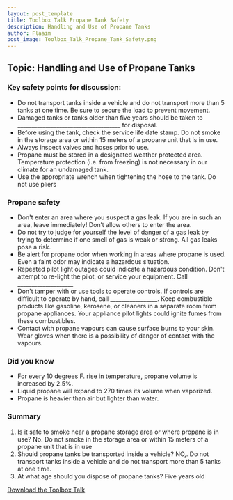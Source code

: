 ```yaml
---
layout: post_template
title: Toolbox Talk Propane Tank Safety
description: Handling and Use of Propane Tanks
author: Flaaim
post_image: Toolbox_Talk_Propane_Tank_Safety.png
---
```

## Topic: Handling and Use of Propane Tanks
### Key safety points for discussion:

- Do not transport tanks inside a vehicle and do not transport more than 5 tanks at one time.  Be sure to secure the load to prevent movement.
- Damaged tanks or tanks older than five years should be taken to _____________________________________ for disposal.
- Before using the tank, check the service life date stamp. Do not smoke in the storage area or within 15 meters of a propane unit that is in use.
- Always inspect valves and hoses prior to use.
- Propane must be stored in a designated weather protected area.  Temperature protection (i.e. from freezing) is not necessary in our climate for an undamaged tank.
- Use the appropriate wrench when tightening the hose to the tank. Do not use pliers
### Propane safety
- Don't enter an area where you suspect a gas leak. If you are in such an area, leave immediately!  Don’t allow others to enter the area.
- Do not try to judge for yourself the level of danger of a gas leak by trying to determine if one smell of gas is weak or strong. All gas leaks pose a risk.
- Be alert for propane odor when working in areas where propane is used. Even a faint odor may indicate a hazardous situation.
- Repeated pilot light outages could indicate a hazardous condition. Don't attempt to re-light the pilot, or service your equipment. Call ____________________
- Don't tamper with or use tools to operate controls. If controls are difficult to operate by hand, call _________________. Keep combustible products like gasoline, kerosene, or cleaners in a separate room from propane appliances. Your appliance pilot lights could ignite fumes from these combustibles.
- Contact with propane vapours can cause surface burns to your skin. Wear gloves when there is a possibility of danger of contact with the vapours.
### Did you know


- For every 10 degrees F. rise in temperature, propane volume is increased by 2.5%.
- Liquid propane will expand to 270 times its volume when vaporized.
- Propane is heavier than air but lighter than water.
### Summary

1. Is it safe to smoke near a propane storage area or where propane is in use?
No.  Do not smoke in the storage area or within 15 meters of a propane unit that is in use
2. Should propane tanks be transported inside a vehicle?
NO,.  Do not transport tanks inside a vehicle and do not transport more than 5 tanks at one time.  
3. At what age should you dispose of propane tanks?
Five years old

[Download the Toolbox Talk](https://safetyworkblog.com/assets/template/Toolbox_Talk_Propane_Tank_Safety.docx)

